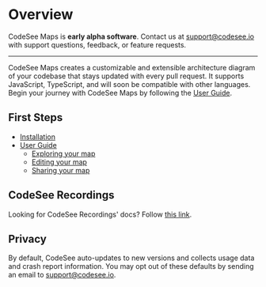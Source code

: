 # Overview

CodeSee Maps is **early alpha software**. Contact us at [support@codesee.io](mailto:support@codesee.io) with support questions, feedback, or feature requests.

---

CodeSee Maps creates a customizable and extensible architecture diagram of your codebase that stays updated with every pull request. It supports JavaScript, TypeScript, and will soon be compatible with other languages. Begin your journey with CodeSee Maps by following the [User Guide](./installation/).

<!-- CodeSee Maps in Action
[slider to highlight 3-4 features] -->

## First Steps

* [Installation](./installation/) 
* [User Guide](./guide/)
    * [Exploring your map](./guide/#exploring-your-map)
    * [Editing your map](./guide/#editing-your-map)
    * [Sharing your map](./guide/#sharing-your-map)
<!-- TODO: Make different -->
<!-- * Accessibility
* Keyboard Shortcut Reference Sheet -->
<!-- * Community Maps -->

## CodeSee Recordings

Looking for CodeSee Recordings' docs? Follow [this link](https://docs.codesee.io/projects/recordings/en/latest/).


## Privacy 

By default, CodeSee auto-updates to new versions and collects usage data and crash report information. You may opt out of these defaults by sending an email to [support@codesee.io](mailto:support@codesee.io).

